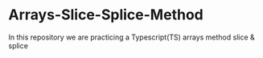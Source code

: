 # Arrays-Slice-Splice-Method
In this repository we are practicing a Typescript(TS) arrays method slice &amp; splice
